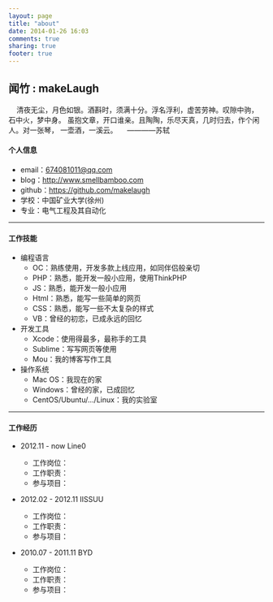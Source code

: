 ```yaml
---
layout: page
title: "about"
date: 2014-01-26 16:03
comments: true
sharing: true
footer: true
---
```


## 闻竹 : makeLaugh
    清夜无尘，月色如银。酒斟时，须满十分。浮名浮利，虚苦劳神。叹隙中驹， 石中火，梦中身。 虽抱文章，开口谁亲。且陶陶，乐尽天真，几时归去，作个闲人。对一张琴， 一壶酒，一溪云。
    ————苏轼

#### 个人信息
* email：674081011@qq.com
* blog：http://www.smellbamboo.com
* github：https://github.com/makelaugh
* 学校：中国矿业大学(徐州)
* 专业：电气工程及其自动化

---
#### 工作技能
* 编程语言
	* OC：熟练使用，开发多款上线应用，如同伴侣般亲切
	* PHP：熟悉，能开发一般小应用，使用ThinkPHP
	* JS：熟悉，能开发一般小应用
	* Html：熟悉，能写一些简单的网页
	* CSS：熟悉，能写一些不太复杂的样式
	* VB：曾经的初恋，已成永远的回忆
* 开发工具
	* Xcode：使用得最多，最称手的工具
	* Sublime：写写网页等使用
	* Mou：我的博客写作工具
* 操作系统
	* Mac OS：我现在的家
	* Windows：曾经的家，已成回忆
	* CentOS/Ubuntu/.../Linux：我的实验室

---
#### 工作经历
* 2012.11 - now Line0
	* 工作岗位：
	* 工作职责：
	* 参与项目：
	
* 2012.02 - 2012.11 IISSUU
	* 工作岗位：
	* 工作职责：
	* 参与项目：
	
* 2010.07 - 2011.11 BYD
	* 工作岗位：
	* 工作职责：
	* 参与项目：